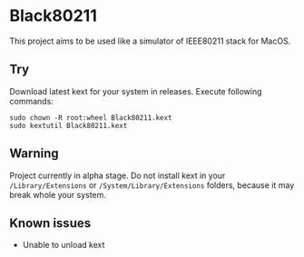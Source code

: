 # Black80211

This project aims to be used like a simulator of IEEE80211 stack for MacOS.

## Try

Download latest kext for your system in releases. Execute following commands:

```
sudo chown -R root:wheel Black80211.kext
sudo kextutil Black80211.kext
```

## Warning

Project currently in alpha stage. Do not install kext in your `/Library/Extensions` or `/System/Library/Extensions`
folders, because it may break whole your system.

## Known issues

- Unable to unload kext
